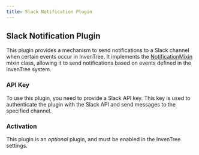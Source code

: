 ```yaml
---
title: Slack Notification Plugin
---
```


## Slack Notification Plugin

This plugin provides a mechanism to send notifications to a Slack channel when certain events occur in InvenTree. It implements the [NotificationMixin](../mixins/notification.md) mixin class, allowing it to send notifications based on events defined in the InvenTree system.

### API Key

To use this plugin, you need to provide a Slack API key. This key is used to authenticate the plugin with the Slack API and send messages to the specified channel.

### Activation

This plugin is an *optional* plugin, and must be enabled in the InvenTree settings.
